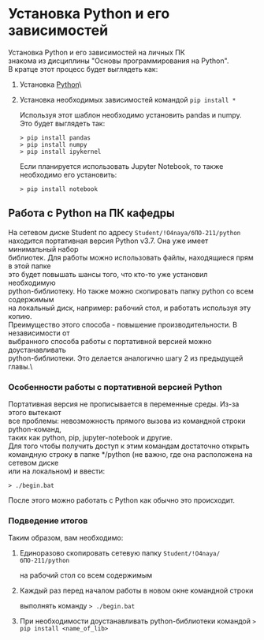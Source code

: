 # Установка Python и его зависимостей
Установка Python и его зависимостей на личных ПК\
знакома из дисциплины "Основы программирования на Python".\
В кратце этот процесс будет выглядеть как:
1. Установка [Python](https://www.python.org/downloads/ "ссылка на офф сайт для загрузки установщика")\
2. Установка необходимых зависимостей командой `pip install *`

   Используя этот шаблон необходимо установить pandas и numpy.\
   Это будет выглядеть так:
   ```
   > pip install pandas
   > pip install numpy
   > pip install ipykernel
   ```
   Если планируется использовать Jupyter Notebook, то также\
   необходимо его установить:
   ```
   > pip install notebook
   ```
   
## Работа с Python на ПК кафедры
На сетевом диске Student по адресу `Student/!O4naya/бПО-211/python`\
находится портативная версия Python v3.7. Она уже имеет минимальный набор\
библиотек. Для работы можно использовать файлы, находящиеся прям в этой папке\
это будет повышать шансы того, что кто-то уже установил необходимую\
python-библиотеку. Но также можно скопировать папку python со всем содержимым\
на локальный диск, например: рабочий стол, и работать используя эту копию.\
Преимущество этого способа - повышение производительности. В независимости от\
выбранного способа работы с портативной версией можно доустанавливать\
python-библиотеки. Это делается аналогично шагу 2 из предыдущей главы.\

### Особенности работы с портативной версией Python
Портативная версия не прописывается в переменные среды. Из-за этого вытекают\
все проблемы: невозможность прямого вызова из командной строки python-команд,\
таких как python, pip, jupyter-notebook и другие.\
Для того чтобы получить доступ к этим командам достаточно открыть\
командную строку в папке */python (не важно, где она расположена на сетевом диске\
или на локальном) и ввести:
```
> ./begin.bat
```
После этого можно работать с Python как обычно это происходит.

### Подведение итогов
Таким образом, вам необходимо:
1. Единоразово скопировать сетевую папку `Student/!O4naya/бПО-211/python`

   на рабочий стол со всем содержимым
   
2. Каждый раз перед началом работы в новом окне командной строки

   выполнять команду `> ./begin.bat`
   
3. При необходимости доустанавливать python-библиотеки командой `> pip install <name_of_lib>`
